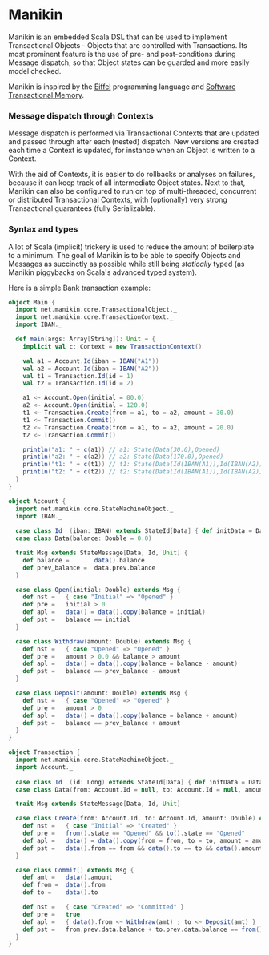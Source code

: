 # Manikin
Manikin is an embedded Scala DSL that can be used to implement Transactional Objects - Objects that are controlled with Transactions.
Its most prominent feature is the use of pre- and post-conditions during Message dispatch, so that Object states can be guarded and more easily model checked.

Manikin is inspired by the [Eiffel](https://www.eiffel.com) programming language and [Software Transactional Memory](https://en.wikipedia.org/wiki/Software_transactional_memory).

### Message dispatch through Contexts
Message dispatch is performed via Transactional Contexts that are updated and passed through after each (nested) dispatch.
New versions are created each time a Context is updated, for instance when an Object is written to a Context.

With the aid of Contexts, it is easier to do rollbacks or analyses on failures, because it can keep track of all intermediate Object states.
Next to that, Manikin can also be configured to run on top of multi-threaded, concurrent or distributed Transactional Contexts, with (optionally) very strong Transactional guarantees (fully Serializable).  
                                                           
### Syntax and types
A lot of Scala (implicit) trickery is used to reduce the amount of boilerplate to a minimum. 
The goal of Manikin is to be able to specify Objects and Messages as succinctly as possible while still being *statically* typed (as Manikin piggybacks on Scala's advanced typed system). 

Here is a simple Bank transaction example:
```scala
object Main {
  import net.manikin.core.TransactionalObject._
  import net.manikin.core.TransactionContext._
  import IBAN._

  def main(args: Array[String]): Unit = {
    implicit val c: Context = new TransactionContext()

    val a1 = Account.Id(iban = IBAN("A1"))
    val a2 = Account.Id(iban = IBAN("A2"))
    val t1 = Transaction.Id(id = 1)
    val t2 = Transaction.Id(id = 2)

    a1 <~ Account.Open(initial = 80.0)
    a2 <~ Account.Open(initial = 120.0)
    t1 <~ Transaction.Create(from = a1, to = a2, amount = 30.0)
    t1 <~ Transaction.Commit()
    t2 <~ Transaction.Create(from = a1, to = a2, amount = 20.0)
    t2 <~ Transaction.Commit()

    println("a1: " + c(a1)) // a1: State(Data(30.0),Opened)
    println("a2: " + c(a2)) // a2: State(Data(170.0),Opened)
    println("t1: " + c(t1)) // t1: State(Data(Id(IBAN(A1)),Id(IBAN(A2)),30.0),Committed)
    println("t2: " + c(t2)) // t2: State(Data(Id(IBAN(A1)),Id(IBAN(A2)),20.0),Committed)
  }
}
```
```scala
object Account {
  import net.manikin.core.StateMachineObject._
  import IBAN._
  
  case class Id  (iban: IBAN) extends StateId[Data] { def initData = Data() }
  case class Data(balance: Double = 0.0)

  trait Msg extends StateMessage[Data, Id, Unit] {
    def balance =       data().balance
    def prev_balance =  data.prev.balance
  }

  case class Open(initial: Double) extends Msg {
    def nst =   { case "Initial" => "Opened" }
    def pre =   initial > 0
    def apl =   data() = data().copy(balance = initial)
    def pst =   balance == initial
  }

  case class Withdraw(amount: Double) extends Msg {
    def nst =   { case "Opened" => "Opened" }
    def pre =   amount > 0.0 && balance > amount
    def apl =   data() = data().copy(balance = balance - amount)
    def pst =   balance == prev_balance - amount
  }

  case class Deposit(amount: Double) extends Msg {
    def nst =   { case "Opened" => "Opened" }
    def pre =   amount > 0
    def apl =   data() = data().copy(balance = balance + amount)
    def pst =   balance == prev_balance + amount
  }
}
```
```scala
object Transaction {
  import net.manikin.core.StateMachineObject._
  import Account._
  
  case class Id  (id: Long) extends StateId[Data] { def initData = Data() }
  case class Data(from: Account.Id = null, to: Account.Id = null, amount: Double = 0.0)

  trait Msg extends StateMessage[Data, Id, Unit]

  case class Create(from: Account.Id, to: Account.Id, amount: Double) extends Msg {
    def nst =   { case "Initial" => "Created" }
    def pre =   from().state == "Opened" && to().state == "Opened"
    def apl =   data() = data().copy(from = from, to = to, amount = amount)
    def pst =   data().from == from && data().to == to && data().amount == amount
  }

  case class Commit() extends Msg {
    def amt =   data().amount
    def from =  data().from
    def to =    data().to

    def nst =   { case "Created" => "Committed" }
    def pre =   true
    def apl =   { data().from <~ Withdraw(amt) ; to <~ Deposit(amt) }
    def pst =   from.prev.data.balance + to.prev.data.balance == from().data.balance + to().data.balance
  }        
}
``` 
